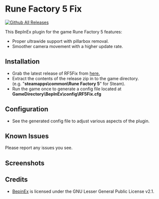 # Rune Factory 5 Fix
[![Github All Releases](https://img.shields.io/github/downloads/Lyall/RF5Fix/total.svg)]()

This BepInEx plugin for the game Rune Factory 5 features:
- Proper ultrawide support with pillarbox removal.
- Smoother camera movement with a higher update rate.


## Installation
- Grab the latest release of RF5Fix from [here.](https://github.com/Lyall/RF5Fix/releases)
- Extract the contents of the release zip in to the game directory.<br />(e.g. "**steamapps\common\Rune Factory 5**" for Steam).
- Run the game once to generate a config file located at **GameDirectory\BepInEx\config\RF5Fix.cfg**

## Configuration
- See the generated config file to adjust various aspects of the plugin.

## Known Issues
Please report any issues you see.

## Screenshots

## Credits
- [BepinEx](https://github.com/BepInEx/BepInEx) is licensed under the GNU Lesser General Public License v2.1.

